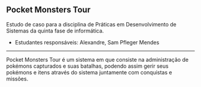 **Pocket Monsters Tour**
--
 Estudo de caso para a disciplina de Práticas em Desenvolvimento de Sistemas da quinta fase de informática.
- Estudantes responsáveis: Alexandre, Sam Pfleger Mendes
---
Pocket Monsters Tour é um sistema em que consiste na administração de pokémons capturados e suas batalhas, podendo assim gerir seus pokémons e itens através do sistema juntamente com conquistas e missões.